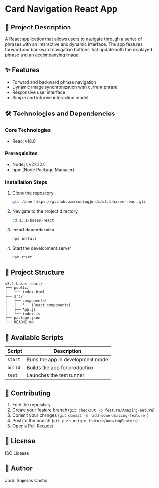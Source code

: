 # Card Navigation React App

## 📝 Project Description

A React application that allows users to navigate through a series of phrases with an interactive and dynamic interface. The app features forward and backward navigation buttons that update both the displayed phrase and an accompanying image.

## ✨ Features

- Forward and backward phrase navigation
- Dynamic image synchronization with current phrase
- Responsive user interface
- Simple and intuitive interaction model

## 🛠 Technologies and Dependencies

### Core Technologies
- React v18.0

### Prerequisites

- Node.js v22.12.0
- npm (Node Package Manager)

### Installation Steps

1. Clone the repository
   ```bash
   git clone https://github.com/codingjordi/s5.1-bases-react.git
   ```

2. Navigate to the project directory
   ```bash
   cd s5.1-bases-react
   ```

3. Install dependencies
   ```bash
   npm install
   ```

4. Start the development server
   ```bash
   npm start
   ```

## 📂 Project Structure

```
s5.1-bases-react/
├── public/
│   └── index.html
├── src/
│   ├── components/
│   │   └── (React components)
│   ├── App.js
│   └── index.js
├── package.json
└── README.md
```

## 🧪 Available Scripts

| Script | Description |
|--------|-------------|
| `start` | Runs the app in development mode |
| `build` | Builds the app for production |
| `test` | Launches the test runner |


## 🤝 Contributing

1. Fork the repository
2. Create your feature branch (`git checkout -b feature/AmazingFeature`)
3. Commit your changes (`git commit -m 'add-some-amazing-feature'`)
4. Push to the branch (`git push origin feature/AmazingFeature`)
5. Open a Pull Request

## 📄 License

ISC License

## 👥 Author

Jordi Saperas Castro
